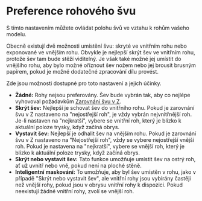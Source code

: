 Preference rohového švu
====
S tímto nastavením můžete ovládat polohu švů ve vztahu k rohům vašeho modelu.

Obecně existují dvě možnosti umístění švu: skryté ve vnitřním rohu nebo exponované ve vnějším rohu. Obvykle je nejlepší skrýt šev ve vnitřním rohu, protože šev tam bude stěží viditelný. Je však také možné jej umístit do vnějšího rohu, aby bylo možné oříznout šev nožem nebo jej brousit brusným papírem, pokud je možné dodatečné zpracování dílu provést.

Zde jsou možnosti dostupné pro toto nastavení a jejich účinky.
* **Žádné:** Rohy nejsou preferovány. Šev bude vybrán tak, aby co nejlépe vyhovoval požadavkům [Zarovnání švu v Z](z_seam_type.md).
* **Skrýt šev:** Nejlepší je schovat šev do vnitřního rohu. Pokud je zarovnání švu v Z nastaveno na "nejostřejší roh", je vždy vybrán nejvnitřnější roh. Je-li nastaven na "nejkratší", vybere se vnitřní roh, který je blízko k aktuální poloze trysky, když začíná obrys.
* **Vystavit šev:** Nejlepší je odhalit šev na vnějším rohu. Pokud je zarovnání švu v Z nastaveno na "Nejostřejší roh", vždy se vybere nejostřejší vnější roh. Pokud je nastavena na "nejkratší", vybere se vnější roh, který je blízko k aktuální poloze trysky, když začíná obrys.
* **Skrýt nebo vystavit šev:** Tato funkce umožňuje umístit šev na ostrý roh, ať už uvnitř nebo vně, pokud není na ploché stěně.<!--if cura_version >= 4.2 -->
* **Inteligentní maskování:** To umožňuje, aby byl šev umístěn v rohu, jako v případě "Skrýt nebo vystavit šev", ale vnitřní rohy jsou vybírány častěji než vnější rohy, pokud jsou v obrysu vnitřní rohy k dispozici. Pokud neexistují žádné vnitřní rohy, zvolí se vnější roh.<!--endif-->